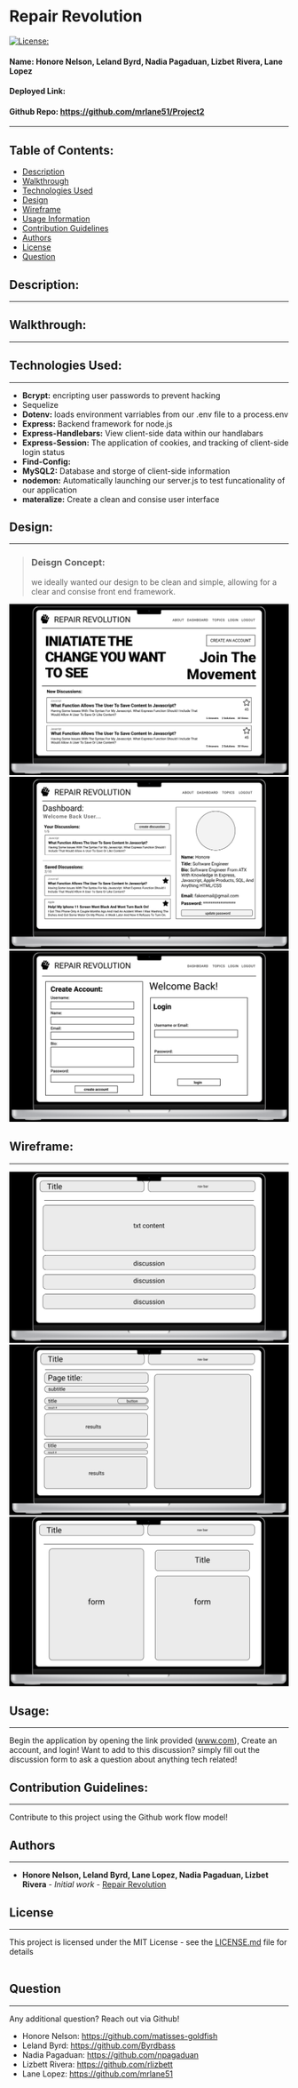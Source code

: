 
# Repair Revolution 
[![License: ](https://img.shields.io/badge/license-MIT-brightgreen)](https://opensource.org/licenses/)
#### **Name:** Honore Nelson, Leland Byrd, Nadia Pagaduan, Lizbet Rivera, Lane Lopez
#### **Deployed Link:** 
#### **Github Repo:** https://github.com/mrlane51/Project2
---
    
##  Table of Contents:
* [Description](#description)
* [Walkthrough](#walkthrough)
* [Technologies Used](#technologies-used)
* [Design](#design)
* [Wireframe](#wireframe)
* [Usage Information](#usage)
* [Contribution Guidelines](#contribution-guidelines)
* [Authors](#authors)
* [License](#license)
* [Question](#questions)


## Description:
---


## Walkthrough:
---
    

## Technologies Used:
---
- **Bcrypt:** encripting user passwords to prevent hacking
- Sequelize
- **Dotenv:** loads environment varriables from our .env file to a process.env
- **Express:** Backend framework for node.js
- **Express-Handlebars:** View client-side data within our handlabars
- **Express-Session:** The application of cookies, and tracking of client-side login status
- **Find-Config:** 
- **MySQL2:** Database and storge of client-side information
- **nodemon:** Automatically launching our server.js to test funcationality of our application
- **materalize:** Create a clean and consise user interface

## Design:
---

> ### Deisgn Concept:
> we ideally wanted our design to be clean and simple, allowing for a clear and consise front end framework. 

![Main Page Design](assets/designdashss.png)
![Dashboard Page Design](assets/designprofiless.png)
![alt text](assets/designloginss.png)


## Wireframe:
---
![Main Page Wireframe](assets/dashboard-ss.png)
![Dashboard Page Wireframe](assets/profile-ss.png)
![Login Page Wireframe](assets/login-ss.png)

## Usage:
---
Begin the application by opening the link provided (www.com), Create an account, and login! Want to add to this discussion? simply fill out the discussion form to ask a question about anything tech related!
     
    
## Contribution Guidelines:
---
Contribute to this project using the Github work flow model!

    
## Authors
---
* **Honore Nelson, Leland Byrd, Lane Lopez, Nadia Pagaduan, Lizbet Rivera** - *Initial work* - [Repair Revolution](https://github.com/mrlane51/Project2)
    
## License
---

This project is licensed under the MIT License - see the [LICENSE.md](LICENSE.md) file for details
<br></br>

## Question
---
Any additional question? Reach out via Github!
* Honore Nelson: https://github.com/matisses-goldfish
* Leland Byrd: https://github.com/Byrdbass
* Nadia Pagaduan: https://github.com/npagaduan
* Lizbett Rivera: https://github.com/rlizbett
* Lane Lopez: https://github.com/mrlane51



